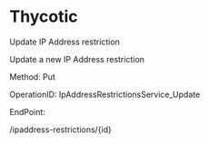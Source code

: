 #     Thycotic


Update IP Address restriction

Update a new IP Address restriction

Method: Put

OperationID: IpAddressRestrictionsService_Update

EndPoint:

/ipaddress-restrictions/{id}
